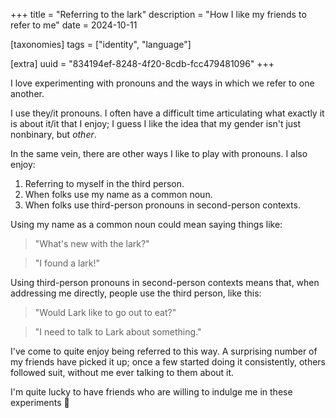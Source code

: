 +++
title = "Referring to the lark"
description = "How I like my friends to refer to me"
date = 2024-10-11

[taxonomies]
tags = ["identity", "language"]

[extra]
uuid = "834194ef-8248-4f20-8cdb-fcc479481096"
+++

I love experimenting with pronouns and the ways in which we refer to one
another.

I use they/it pronouns. I often have a difficult time articulating what exactly
it is about it/it that I enjoy; I guess I like the idea that my gender isn't
just nonbinary, but *other*.

In the same vein, there are other ways I like to play with pronouns. I also
enjoy:

1. Referring to myself in the third person.
2. When folks use my name as a common noun.
3. When folks use third-person pronouns in second-person contexts.

Using my name as a common noun could mean saying things like:

> "What's new with the lark?"

> "I found a lark!"

Using third-person pronouns in second-person contexts means that, when
addressing me directly, people use the third person, like this:

> "Would Lark like to go out to eat?"

> "I need to talk to Lark about something."

I've come to quite enjoy being referred to this way. A surprising number of my
friends have picked it up; once a few started doing it consistently, others
followed suit, without me ever talking to them about it.

I'm quite lucky to have friends who are willing to indulge me in these
experiments 💚
